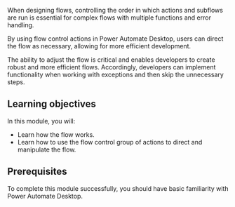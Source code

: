 When designing flows, controlling the order in which actions and subflows are run is essential for complex flows with multiple functions and error handling.

By using flow control actions in Power Automate Desktop, users can direct the flow as necessary, allowing for more efficient development.

The ability to adjust the flow is critical and enables developers to create robust and more efficient flows. Accordingly, developers can implement functionality when working with exceptions and then skip the unnecessary steps.  

## Learning objectives

In this module, you will:

- Learn how the flow works.
- Learn how to use the flow control group of actions to direct and manipulate the flow.

## Prerequisites

To complete this module successfully, you should have basic familiarity with Power Automate Desktop.
